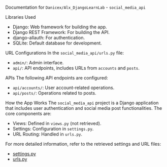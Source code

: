Documentation for `Danicex/Alx_DjangoLearnLab` - `social_media_api`

 Libraries Used
- Django: Web framework for building the app.
- Django REST Framework: For building the API.
- django-allauth: For authentication.
- SQLite: Default database for development.

 URL Configurations
In the `social_media_api/urls.py` file:
- `admin/`: Admin interface.
- `api/`: API endpoints, includes URLs from `accounts` and `posts`.

 APIs
The following API endpoints are configured:
- `api/accounts/`: User account-related operations.
- `api/posts/`: Operations related to posts.

 How the App Works
The `social_media_api` project is a Django application that includes user authentication and social media post functionalities. The core components are:
- Views: Defined in `views.py` (not retrieved).
- Settings: Configuration in `settings.py`.
- URL Routing: Handled in `urls.py`.

For more detailed information, refer to the retrieved settings and URL files:
- [settings.py](https://github.com/Danicex/Alx_DjangoLearnLab/blob/0b5c543a79e581b97d052fbaf8d65ee0265f629a/social_media_api/social_media_api/settings.py)
- [urls.py](https://github.com/Danicex/Alx_DjangoLearnLab/blob/0b5c543a79e581b97d052fbaf8d65ee0265f629a/social_media_api/social_media_api/urls.py)


